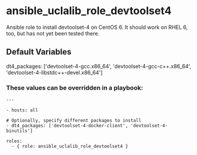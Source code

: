 # ansible_uclalib_role_devtoolset4

Ansible role to install devtoolset-4 on CentOS 6. It should work on RHEL 6, too, but has not yet been tested there.

## Default Variables

dt4_packages: ['devtoolset-4-gcc.x86_64', 'devtoolset-4-gcc-c++.x86_64', 'devtoolset-4-libstdc++-devel.x86_64']

### These values can be overridden in a playbook:

    ---
    
    - hosts: all

    # Optionally, specify different packages to install
    - dt4_packages: ['devtoolset-4-docker-client', 'devtoolset-4-binutils']

    roles:
      - { role: ansible_uclalib_role_devtoolset4 }
